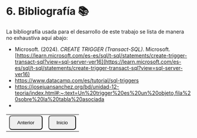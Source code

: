 # 6. Bibliografía 📚
La bibliografía usada para el desarrollo de este trabajo se lista de manera no exhaustiva aquí abajo:

- Microsoft. (2024). *CREATE TRIGGER (Transact-SQL)*. Microsoft. [https://learn.microsoft.com/es-es/sql/t-sql/statements/create-trigger-transact-sql?view=sql-server-ver16](https://learn.microsoft.com/es-es/sql/t-sql/statements/create-trigger-transact-sql?view=sql-server-ver16)
- https://www.datacamp.com/es/tutorial/sql-triggers
- https://josejuansanchez.org/bd/unidad-12-teoria/index.html#:~:text=Un%20trigger%20es%20un%20objeto,fila%20sobre%20la%20tabla%20asociada
- 


<table>
  <tr>
    <td><a href="Cap5.md"><button style="border-radius: 7px; padding: 10px 20px;">Anterior</button></a></td>
    <td><a href="README.md"><button style="border-radius: 7px; padding: 10px 20px;">Inicio</button></a></td>
  </tr>
</table>